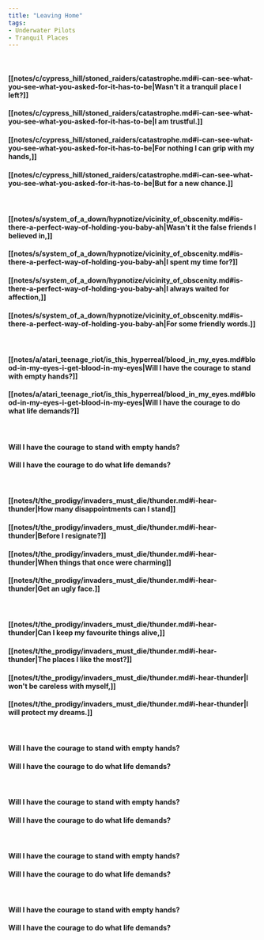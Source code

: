 ```yaml
---
title: "Leaving Home"
tags:
- Underwater Pilots
- Tranquil Places
---
```

&nbsp;
#### [[notes/c/cypress_hill/stoned_raiders/catastrophe.md#i-can-see-what-you-see-what-you-asked-for-it-has-to-be|Wasn't it a tranquil place I left?]]
#### [[notes/c/cypress_hill/stoned_raiders/catastrophe.md#i-can-see-what-you-see-what-you-asked-for-it-has-to-be|I am trustful.]]
#### [[notes/c/cypress_hill/stoned_raiders/catastrophe.md#i-can-see-what-you-see-what-you-asked-for-it-has-to-be|For nothing I can grip with my hands,]]
#### [[notes/c/cypress_hill/stoned_raiders/catastrophe.md#i-can-see-what-you-see-what-you-asked-for-it-has-to-be|But for a new chance.]]
&nbsp;
#### [[notes/s/system_of_a_down/hypnotize/vicinity_of_obscenity.md#is-there-a-perfect-way-of-holding-you-baby-ah|Wasn't it the false friends I believed in,]]
#### [[notes/s/system_of_a_down/hypnotize/vicinity_of_obscenity.md#is-there-a-perfect-way-of-holding-you-baby-ah|I spent my time for?]]
#### [[notes/s/system_of_a_down/hypnotize/vicinity_of_obscenity.md#is-there-a-perfect-way-of-holding-you-baby-ah|I always waited for affection,]]
#### [[notes/s/system_of_a_down/hypnotize/vicinity_of_obscenity.md#is-there-a-perfect-way-of-holding-you-baby-ah|For some friendly words.]]
&nbsp;
#### [[notes/a/atari_teenage_riot/is_this_hyperreal/blood_in_my_eyes.md#blood-in-my-eyes-i-get-blood-in-my-eyes|Will I have the courage to stand with empty hands?]]
#### [[notes/a/atari_teenage_riot/is_this_hyperreal/blood_in_my_eyes.md#blood-in-my-eyes-i-get-blood-in-my-eyes|Will I have the courage to do what life demands?]]
&nbsp;
#### Will I have the courage to stand with empty hands?
#### Will I have the courage to do what life demands?
&nbsp;
#### [[notes/t/the_prodigy/invaders_must_die/thunder.md#i-hear-thunder|How many disappointments can I stand]]
#### [[notes/t/the_prodigy/invaders_must_die/thunder.md#i-hear-thunder|Before I resignate?]]
#### [[notes/t/the_prodigy/invaders_must_die/thunder.md#i-hear-thunder|When things that once were charming]]
#### [[notes/t/the_prodigy/invaders_must_die/thunder.md#i-hear-thunder|Get an ugly face.]]
&nbsp;
#### [[notes/t/the_prodigy/invaders_must_die/thunder.md#i-hear-thunder|Can I keep my favourite things alive,]]
#### [[notes/t/the_prodigy/invaders_must_die/thunder.md#i-hear-thunder|The places I like the most?]]
#### [[notes/t/the_prodigy/invaders_must_die/thunder.md#i-hear-thunder|I won't be careless with myself,]]
#### [[notes/t/the_prodigy/invaders_must_die/thunder.md#i-hear-thunder|I will protect my dreams.]]
&nbsp;
#### Will I have the courage to stand with empty hands?
#### Will I have the courage to do what life demands?
&nbsp;
#### Will I have the courage to stand with empty hands?
#### Will I have the courage to do what life demands?
&nbsp;
#### Will I have the courage to stand with empty hands?
#### Will I have the courage to do what life demands?
&nbsp;
#### Will I have the courage to stand with empty hands?
#### Will I have the courage to do what life demands?
